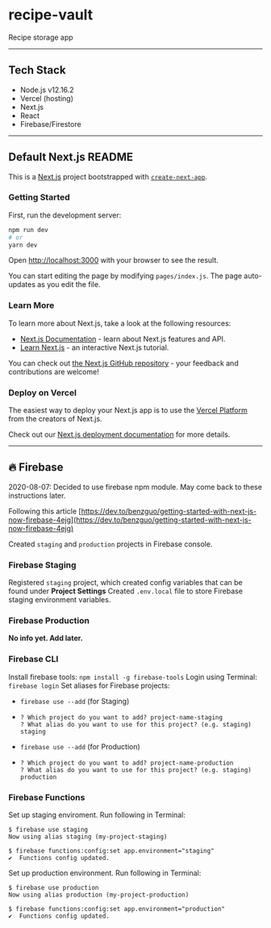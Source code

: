 # recipe-vault
Recipe storage app

---
## Tech Stack
- Node.js v12.16.2
- Vercel (hosting)
- Next.js
- React
- Firebase/Firestore

---
## Default Next.js README
This is a [Next.js](https://nextjs.org/) project bootstrapped with [`create-next-app`](https://github.com/vercel/next.js/tree/canary/packages/create-next-app).

### Getting Started

First, run the development server:

```bash
npm run dev
# or
yarn dev
```

Open [http://localhost:3000](http://localhost:3000) with your browser to see the result.

You can start editing the page by modifying `pages/index.js`. The page auto-updates as you edit the file.

### Learn More

To learn more about Next.js, take a look at the following resources:

- [Next.js Documentation](https://nextjs.org/docs) - learn about Next.js features and API.
- [Learn Next.js](https://nextjs.org/learn) - an interactive Next.js tutorial.

You can check out [the Next.js GitHub repository](https://github.com/vercel/next.js/) - your feedback and contributions are welcome!

### Deploy on Vercel

The easiest way to deploy your Next.js app is to use the [Vercel Platform](https://vercel.com/import?utm_medium=default-template&filter=next.js&utm_source=create-next-app&utm_campaign=create-next-app-readme) from the creators of Next.js.

Check out our [Next.js deployment documentation](https://nextjs.org/docs/deployment) for more details.


---
## 🔥 Firebase
2020-08-07: Decided to use firebase npm module. May come back to these instructions later.

Following this article [https://dev.to/benzguo/getting-started-with-next-js-now-firebase-4ejg](https://dev.to/benzguo/getting-started-with-next-js-now-firebase-4ejg)

Created `staging` and `production` projects in Firebase console.
### Firebase Staging 
Registered `staging` project, which created config variables that can be found under **Project Settings**
Created `.env.local` file to store Firebase staging environment variables.
### Firebase Production
**No info yet. Add later.**
### Firebase CLI
Install firebase tools: `npm install -g firebase-tools`
Login using Terminal: `firebase login`
Set aliases for Firebase projects:
  - `firebase use --add` (for Staging)
  - ```
    ? Which project do you want to add? project-name-staging
    ? What alias do you want to use for this project? (e.g. staging) staging
    ```
  - `firebase use --add` (for Production)
  - ```
    ? Which project do you want to add? project-name-production
    ? What alias do you want to use for this project? (e.g. staging) production
    ```
### Firebase Functions
Set up staging enviroment. Run following in Terminal:
```
$ firebase use staging
Now using alias staging (my-project-staging)

$ firebase functions:config:set app.environment="staging"
✔  Functions config updated.
```

Set up production environment. Run following in Terminal:
```
$ firebase use production
Now using alias production (my-project-production)

$ firebase functions:config:set app.environment="production"
✔  Functions config updated.
```